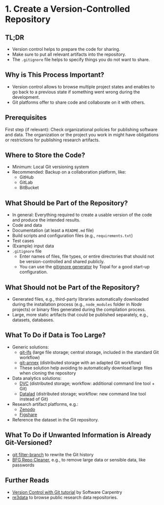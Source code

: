 # 1. Create a Version-Controlled Repository

## TL;DR

- Version control helps to prepare the code for sharing.
- Make sure to put all relevant artifacts into the repository.
- The `.gitignore` file helps to specify things you do not want to share.

## Why is This Process Important?

- Version control allows to browse multiple project states and enables to go back to a previous state if something went wrong during the development.
- Git platforms offer to share code and collaborate on it with others.

## Prerequisites

First step (if relevant): Check organizational policies for publishing software and data.
The organization or the project you work in might have obligations or restrictions for publishing research artifacts.

## Where to Store the Code?

- Minimum: Local Git versioning system
- Recommended: Backup on a collaboration platform, like:
  - GitHub
  - GitLab
  - BitBucket

## What Should be Part of the Repository?

- In general: Everything required to create a usable version of the code and produce the intended results.
- Code and data
- Documentation (at least a `README.md` file)
- Build scripts and configuration files (e.g., `requirements.txt`)
- Test cases
- (Example) input data
- `.gitignore` file
  - Enter names of files, file types, or entire directories that should not be version-controlled and shared publicly.
  - You can use the [gitignore generator](https://www.toptal.com/developers/gitignore) by Topal for a good start-up configuration.

## What Should not be Part of the Repository?

- Generated files, e.g., third-party libraries automatically downloaded during the installation process (e.g., `node_modules` folder in _Node_ projects) or binary files generated during the compilation process.
- Large, more static artifacts that could be published separately, e.g., datasets, databases.

## What To Do if Data is Too Large?

- Generic solutions:
  - [git-lfs](https://git-lfs.com) (large file storage; central storage, included in the standard Git workflow)
  - [git-annex](https://git-annex.branchable.com) (distributed storage with an adapted Git workflow)
  - These solution help avoiding to automatically download large files when cloning the repository
- Data analytics solutions:
  - [DVC](https://dvc.org) (distributed storage; workflow: additional command line tool + Git)
  - [Datalad](https://handbook.datalad.org/en/latest/intro/executive_summary.html) (distributed storage; workflow: new command line tool instead of Git)
- Research artifact platforms, e.g.:
  - [Zenodo](https://zenodo.org)
  - [Figshare](https://figshare.com)
- Reference the dataset in the Git repository.

## What To Do if Unwanted Information is Already Git-Versioned?

- [git filter-branch](https://git-scm.com/docs/git-filter-branch) to rewrite the Git history
- [BFG Repo Cleaner](https://rtyley.github.io/bfg-repo-cleaner/), e.g., to remove large data or sensible data, like passwords

## Further Reads

- [Version Control with Git tutorial](https://swcarpentry.github.io/git-novice/) by Software Carpentry
- [re3data](http://re3data.org/) to browse public research data repositories.
